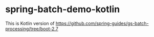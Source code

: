 # spring-batch-demo-kotlin

This is Kotlin version of https://github.com/spring-guides/gs-batch-processing/tree/boot-2.7
